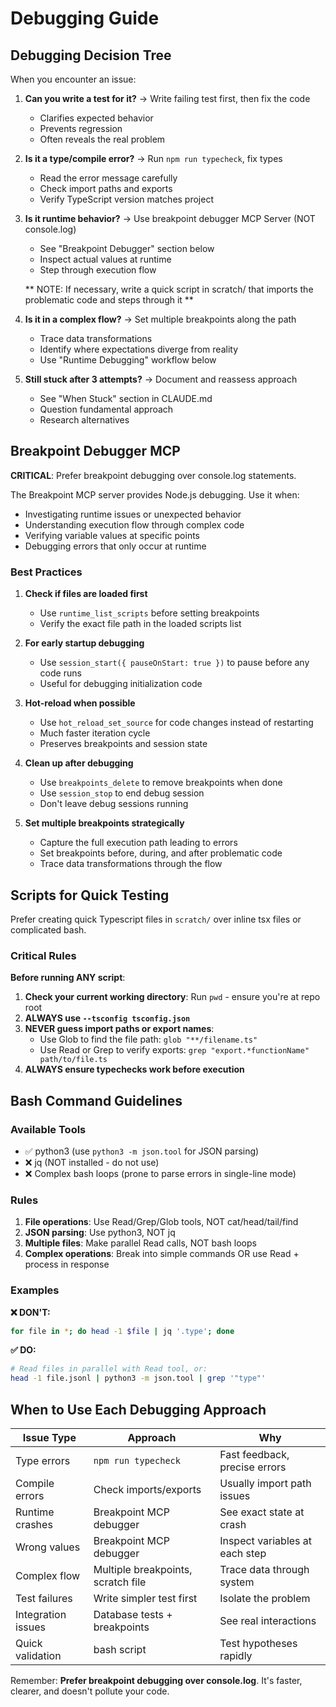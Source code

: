 # Debugging Guide

## Debugging Decision Tree

When you encounter an issue:

1. **Can you write a test for it?**
   → Write failing test first, then fix the code
   - Clarifies expected behavior
   - Prevents regression
   - Often reveals the real problem

2. **Is it a type/compile error?**
   → Run `npm run typecheck`, fix types
   - Read the error message carefully
   - Check import paths and exports
   - Verify TypeScript version matches project

3. **Is it runtime behavior?**
   → Use breakpoint debugger MCP Server (NOT console.log)
   - See "Breakpoint Debugger" section below
   - Inspect actual values at runtime
   - Step through execution flow

   ** NOTE: If necessary, write a quick script in scratch/ that imports the problematic code and steps through it **

4. **Is it in a complex flow?**
   → Set multiple breakpoints along the path
   - Trace data transformations
   - Identify where expectations diverge from reality
   - Use "Runtime Debugging" workflow below

5. **Still stuck after 3 attempts?**
   → Document and reassess approach
   - See "When Stuck" section in CLAUDE.md
   - Question fundamental approach
   - Research alternatives

## Breakpoint Debugger MCP

**CRITICAL**: Prefer breakpoint debugging over console.log statements.

The Breakpoint MCP server provides Node.js debugging. Use it when:

- Investigating runtime issues or unexpected behavior
- Understanding execution flow through complex code
- Verifying variable values at specific points
- Debugging errors that only occur at runtime

### Best Practices

1. **Check if files are loaded first**
   - Use `runtime_list_scripts` before setting breakpoints
   - Verify the exact file path in the loaded scripts list

2. **For early startup debugging**
   - Use `session_start({ pauseOnStart: true })` to pause before any code runs
   - Useful for debugging initialization code

3. **Hot-reload when possible**
   - Use `hot_reload_set_source` for code changes instead of restarting
   - Much faster iteration cycle
   - Preserves breakpoints and session state

4. **Clean up after debugging**
   - Use `breakpoints_delete` to remove breakpoints when done
   - Use `session_stop` to end debug session
   - Don't leave debug sessions running

5. **Set multiple breakpoints strategically**
   - Capture the full execution path leading to errors
   - Set breakpoints before, during, and after problematic code
   - Trace data transformations through the flow

## Scripts for Quick Testing

Prefer creating quick Typescript files in `scratch/` over inline tsx files or complicated bash.

### Critical Rules

**Before running ANY script**:

1. **Check your current working directory**: Run `pwd` - ensure you're at repo root
2. **ALWAYS use `--tsconfig tsconfig.json`**
3. **NEVER guess import paths or export names**:
   - Use Glob to find the file path: `glob "**/filename.ts"`
   - Use Read or Grep to verify exports: `grep "export.*functionName" path/to/file.ts`
4. **ALWAYS ensure typechecks work before execution**

## Bash Command Guidelines

### Available Tools

- ✅ python3 (use `python3 -m json.tool` for JSON parsing)
- ❌ jq (NOT installed - do not use)
- ❌ Complex bash loops (prone to parse errors in single-line mode)

### Rules

1. **File operations**: Use Read/Grep/Glob tools, NOT cat/head/tail/find
2. **JSON parsing**: Use python3, NOT jq
3. **Multiple files**: Make parallel Read calls, NOT bash loops
4. **Complex operations**: Break into simple commands OR use Read + process in response

### Examples

**❌ DON'T:**

```bash
for file in *; do head -1 $file | jq '.type'; done
```

**✅ DO:**

```bash
# Read files in parallel with Read tool, or:
head -1 file.jsonl | python3 -m json.tool | grep '"type"'
```

## When to Use Each Debugging Approach

| Issue Type         | Approach                         | Why                            |
| ------------------ | -------------------------------- | ------------------------------ |
| Type errors        | `npm run typecheck`              | Fast feedback, precise errors  |
| Compile errors     | Check imports/exports            | Usually import path issues     |
| Runtime crashes    | Breakpoint MCP debugger          | See exact state at crash       |
| Wrong values       | Breakpoint MCP debugger          | Inspect variables at each step |
| Complex flow       | Multiple breakpoints, scratch file | Trace data through system      |
| Test failures      | Write simpler test first         | Isolate the problem            |
| Integration issues | Database tests + breakpoints     | See real interactions          |
| Quick validation   | bash script                      | Test hypotheses rapidly        |

Remember: **Prefer breakpoint debugging over console.log**. It's faster, clearer, and doesn't pollute your code.
